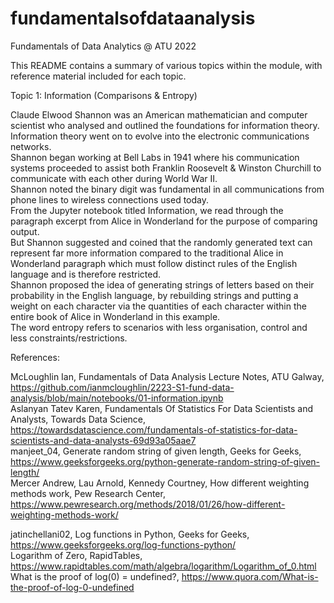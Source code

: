 # fundamentalsofdataanalysis
Fundamentals of Data Analytics @ ATU 2022

This README contains a summary of various topics within the module, with reference material included for each topic.

Topic 1: Information (Comparisons & Entropy)  

Claude Elwood Shannon was an American mathematician and computer scientist who analysed and outlined the foundations for information theory.  
Information theory went on to evolve into the electronic communications networks.  
Shannon began working at Bell Labs in 1941 where his communication systems proceeded to assist both Franklin Roosevelt & Winston Churchill to communicate with each other during World War II.  
Shannon noted the binary digit was fundamental in all communications from phone lines to wireless connections used today.  
From the Jupyter notebook titled Information, we read through the paragraph excerpt from Alice in Wonderland for the purpose of comparing output.  
But Shannon suggested and coined that the randomly generated text can represent far more information compared to the traditional Alice in Wonderland paragraph which must follow distinct rules of the English language and is therefore restricted.  
Shannon proposed the idea of generating strings of letters based on their probability in the English language, by rebuilding strings and putting a weight on each character via the quantities of each character within the entire book of Alice in Wonderland in this example.  
The word entropy refers to scenarios with less organisation, control and less constraints/restrictions.  

References:  

McLoughlin Ian, Fundamentals of Data Analysis Lecture Notes, ATU Galway, https://github.com/ianmcloughlin/2223-S1-fund-data-analysis/blob/main/notebooks/01-information.ipynb  
Aslanyan Tatev Karen, Fundamentals Of Statistics For Data Scientists and Analysts, Towards Data Science, https://towardsdatascience.com/fundamentals-of-statistics-for-data-scientists-and-data-analysts-69d93a05aae7  
manjeet_04, Generate random string of given length, Geeks for Geeks, https://www.geeksforgeeks.org/python-generate-random-string-of-given-length/  
Mercer Andrew, Lau Arnold, Kennedy Courtney, How different weighting methods work, Pew Research Center, https://www.pewresearch.org/methods/2018/01/26/how-different-weighting-methods-work/  

jatinchellani02, Log functions in Python, Geeks for Geeks, https://www.geeksforgeeks.org/log-functions-python/  
Logarithm of Zero, RapidTables, https://www.rapidtables.com/math/algebra/logarithm/Logarithm_of_0.html  
What is the proof of log(0) = undefined?, https://www.quora.com/What-is-the-proof-of-log-0-undefined  

